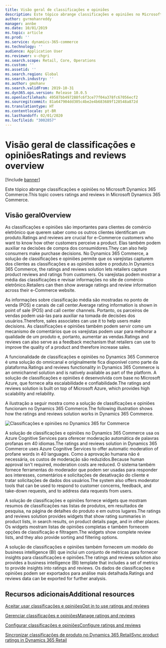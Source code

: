```yaml
---
title: Visão geral de classificações e opiniões
description: Este tópico abrange classificações e opiniões no Microsoft Dynamics 365 Commerce.
author: gvrmohanreddy
manager: annbe
ms.date: 10/01/2019
ms.topic: article
ms.prod: ''
ms.service: dynamics-365-commerce
ms.technology: ''
audience: Application User
ms.reviewer: v-chgri
ms.search.scope: Retail, Core, Operations
ms.custom: ''
ms.assetid: ''
ms.search.region: Global
ms.search.industry: ''
ms.author: gmohanv
ms.search.validFrom: 2019-10-31
ms.dyn365.ops.version: Release 10.0.5
ms.openlocfilehash: 49587bb497288fc6f3ce77f04a378fc67056ecf2
ms.sourcegitcommit: 81a647904dd305c4be2e4b683689f128548a872d
ms.translationtype: HT
ms.contentlocale: pt-BR
ms.lasthandoff: 02/01/2020
ms.locfileid: "3002857"
---
```

# <a name="ratings-and-reviews-overview"></a><span data-ttu-id="4808a-103">Visão geral de classificações e opiniões</span><span class="sxs-lookup"><span data-stu-id="4808a-103">Ratings and reviews overview</span></span>


[!include [banner](includes/banner.md)]

<span data-ttu-id="4808a-104">Este tópico abrange classificações e opiniões no Microsoft Dynamics 365 Commerce.</span><span class="sxs-lookup"><span data-stu-id="4808a-104">This topic covers ratings and reviews in Microsoft Dynamics 365 Commerce.</span></span>

## <a name="overview"></a><span data-ttu-id="4808a-105">Visão geral</span><span class="sxs-lookup"><span data-stu-id="4808a-105">Overview</span></span>

<span data-ttu-id="4808a-106">As classificações e opiniões são importantes para clientes de comércio eletrônico que querem saber como os outros clientes identificam um produto.</span><span class="sxs-lookup"><span data-stu-id="4808a-106">Ratings and reviews are crucial for e-Commerce customers who want to know how other customers perceive a product.</span></span> <span data-ttu-id="4808a-107">Elas também podem auxiliar na decisões de compra dos consumidores.</span><span class="sxs-lookup"><span data-stu-id="4808a-107">They can also help consumers make purchase decisions.</span></span> <span data-ttu-id="4808a-108">No Dynamics 365 Commerce, a solução de classificações e opiniões permite que os varejistas capturem dos clientes as classificações e as opiniões sobre o produto.</span><span class="sxs-lookup"><span data-stu-id="4808a-108">In Dynamics 365 Commerce, the ratings and reviews solution lets retailers capture product reviews and ratings from customers.</span></span> <span data-ttu-id="4808a-109">Os varejistas podem mostrar a média das classificações e revisar informações no site de comércio eletrônico.</span><span class="sxs-lookup"><span data-stu-id="4808a-109">Retailers can then show average ratings and review information across their e-Commerce website.</span></span>

<span data-ttu-id="4808a-110">As informações sobre classificação média são mostradas no ponto de venda (POS) e canais de call center.</span><span class="sxs-lookup"><span data-stu-id="4808a-110">Average rating information is shown in point of sale (POS) and call center channels.</span></span> <span data-ttu-id="4808a-111">Portanto, os parceiros de vendas podem usá-las para auxiliar na tomada de decisões dos usuários.</span><span class="sxs-lookup"><span data-stu-id="4808a-111">Therefore, sales associates can use it to help users make decisions.</span></span> <span data-ttu-id="4808a-112">As classificações e opiniões também podem servir como um mecanismo de comentários que os varejistas podem usar para melhorar a qualidade de um produto e, portanto, aumentar as vendas.</span><span class="sxs-lookup"><span data-stu-id="4808a-112">Ratings and reviews can also serve as a feedback mechanism that retailers can use to improve the quality of a product and therefore increase sales.</span></span>

<span data-ttu-id="4808a-113">A funcionalidade de classificações e opiniões no Dynamics 365 Commerce é uma solução do omnicanal e originalmente fica disponível como parte da plataforma.</span><span class="sxs-lookup"><span data-stu-id="4808a-113">Ratings and reviews functionality in Dynamics 365 Commerce is an omnichannel solution and is natively available as part of the platform.</span></span> <span data-ttu-id="4808a-114">A solução de classificações e opiniões é desenvolvida com base no Microsoft Azure, que fornece alta escalabilidade e confiabilidade.</span><span class="sxs-lookup"><span data-stu-id="4808a-114">The ratings and reviews solution is built on top of Microsoft Azure, which provides high scalability and reliability.</span></span>

<span data-ttu-id="4808a-115">A ilustração a seguir mostra como a solução de classificações e opiniões funcionam no Dynamics 365 Commerce.</span><span class="sxs-lookup"><span data-stu-id="4808a-115">The following illustration shows how the ratings and reviews solution works in Dynamics 365 Commerce.</span></span>

![Classificações e opiniões no Dynamics 365 for Commerce](media/Dynamics-365-Commerce-Ratings-and-Reviews-Overview.jpg)

<span data-ttu-id="4808a-117">A solução de classificações e opiniões no Dynamics 365 Commerce usa os Azure Cognitive Services para oferecer moderação automática de palavras profanas em 40 idiomas.</span><span class="sxs-lookup"><span data-stu-id="4808a-117">The ratings and reviews solution in Dynamics 365 Commerce uses Azure Cognitive Services to offer automatic moderation of profane words in 40 languages.</span></span> <span data-ttu-id="4808a-118">Como a aprovação humana não é necessária, os custos de moderação são reduzidos.</span><span class="sxs-lookup"><span data-stu-id="4808a-118">Because human approval isn't required, moderation costs are reduced.</span></span> <span data-ttu-id="4808a-119">O sistema também fornece ferramentas do moderador que podem ser usadas para responder aos interesses, comentários e solicitações de desativação do cliente e tratar solicitações de dados dos usuários.</span><span class="sxs-lookup"><span data-stu-id="4808a-119">The system also offers moderator tools that can be used to respond to customer concerns, feedback, and take-down requests, and to address data requests from users.</span></span>

<span data-ttu-id="4808a-120">A solução de classificações e opiniões fornece widgets que mostram resumos de classificações nas listas de produtos, em resultados de pesquisa, na página de detalhes do produto e em outros lugares.</span><span class="sxs-lookup"><span data-stu-id="4808a-120">The ratings and reviews solution provides widgets that show rating summaries in product lists, in search results, on product details page, and in other places.</span></span> <span data-ttu-id="4808a-121">Os widgets mostram listas de opiniões completas e também fornecem opções de classificação e filtragem.</span><span class="sxs-lookup"><span data-stu-id="4808a-121">The widgets show complete review lists, and they also provide sorting and filtering options.</span></span>

<span data-ttu-id="4808a-122">A solução de classificações e opiniões também fornecem um modelo do business intelligence (BI) que inclui um conjunto de métricas para fornecer insights para classificações e opiniões.</span><span class="sxs-lookup"><span data-stu-id="4808a-122">The ratings and reviews solution also provides a business intelligence (BI) template that includes a set of metrics to provide insights into ratings and reviews.</span></span> <span data-ttu-id="4808a-123">Os dados de classificações e opiniões podem ser exportados para análise mais detalhada.</span><span class="sxs-lookup"><span data-stu-id="4808a-123">Ratings and reviews data can be exported for further analysis.</span></span>

## <a name="additional-resources"></a><span data-ttu-id="4808a-124">Recursos adicionais</span><span class="sxs-lookup"><span data-stu-id="4808a-124">Additional resources</span></span>

[<span data-ttu-id="4808a-125">Aceitar usar classificações e opiniões</span><span class="sxs-lookup"><span data-stu-id="4808a-125">Opt in to use ratings and reviews</span></span>](opt-in-ratings-reviews.md)

[<span data-ttu-id="4808a-126">Gerenciar classificações e opiniões</span><span class="sxs-lookup"><span data-stu-id="4808a-126">Manage ratings and reviews</span></span>](manage-reviews.md)

[<span data-ttu-id="4808a-127">Configurar classificações e opiniões</span><span class="sxs-lookup"><span data-stu-id="4808a-127">Configure ratings and reviews</span></span>](configure-ratings-reviews.md)

[<span data-ttu-id="4808a-128">Sincronizar classificações de produto no Dynamics 365 Retail</span><span class="sxs-lookup"><span data-stu-id="4808a-128">Sync product ratings in Dynamics 365 Retail</span></span>](sync-product-ratings.md)
